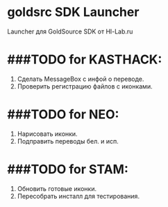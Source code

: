  
goldsrc SDK Launcher
====================

Launcher для GoldSource SDK от Hl-Lab.ru


###TODO for KASTHACK:
====================
 
1. Сделать MessageBox с инфой о переводе.
2. Проверить регистрацию файлов с иконками.



###TODO for NEO:
====================
1. Нарисовать иконки.
2. Подправить переводы бел. и исп.

###TODO for STAM:
====================
1. Обновить готовые иконки.
2. Пересобрать инсталл для тестирования.
